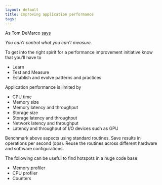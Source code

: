 ```yaml
---
layout: default
title: Improving application performance
tags:
---
```


As Tom DeMarco [says](http://en.wikiquote.org/wiki/Tom_DeMarco)

_You can’t control what you can’t measure_.

To get into the right spirit for a performance improvement initiative know that you'll have to

* Learn
* Test and Measure
* Establish and evolve patterns and practices

Application performance is limited by

* CPU time
* Memory size
* Memory latency and throughput
* Storage size
* Storage latency and throughput
* Network latency and throughput
* Latency and throughput of I/O devices such as GPU

Benchmark above aspects using standard routines. Save results in operations per second (ops). Reuse the routines across different hardware and software configurations.

The following can be useful to find hotspots in a huge code base

* Memory profiler
* CPU profiler
* Counters
